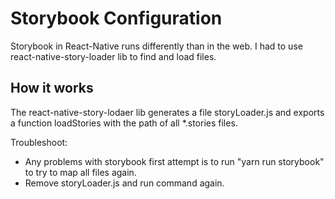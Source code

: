 # Storybook Configuration

Storybook in React-Native runs differently than in the web. I had to use react-native-story-loader lib to find and load files.

## How it works
The react-native-story-lodaer lib generates a file storyLoader.js and exports a function loadStories with the path of all *.stories files.

Troubleshoot: 

- Any problems with storybook first attempt is to run "yarn run storybook" to try to map all files again.
- Remove storyLoader.js and run command again.